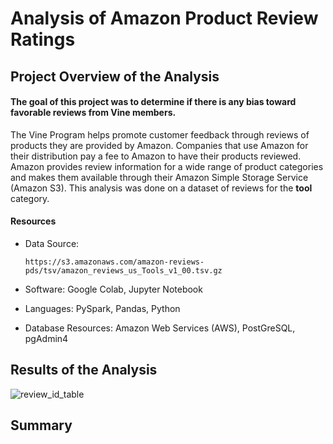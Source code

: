 # Analysis of Amazon Product Review Ratings

## Project Overview of the Analysis
#### The goal of this project was to determine if there is any bias toward favorable reviews from Vine members.  
The Vine Program helps promote customer feedback through reviews of products they are provided by Amazon.  Companies that use Amazon for their distribution pay a fee to Amazon to have their products reviewed.  Amazon provides review information for a wide range of product categories and makes them available through their Amazon Simple Storage Service (Amazon S3).  This analysis was done on a dataset of reviews for the **tool** category.

#### Resources
- Data Source: <p>
`https://s3.amazonaws.com/amazon-reviews-pds/tsv/amazon_reviews_us_Tools_v1_00.tsv.gz`

- Software:  Google Colab, Jupyter Notebook
- Languages: PySpark, Pandas, Python
- Database Resources:  Amazon Web Services (AWS), PostGreSQL, pgAdmin4
  
## Results of the Analysis
![review_id_table](https://user-images.githubusercontent.com/77071776/122620631-1224cb00-d059-11eb-867c-6b1ebc0b668e.PNG)



  
  
## Summary
